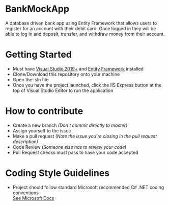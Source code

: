 # BankMockApp
A database driven bank app using Entity Framework that allows users to register for an account with their debit card. Once logged in they will be able to log in and deposit, transfer, and withdraw money from their account.

# Getting Started
- Must have [Visual Studio 2019+](https://visualstudio.microsoft.com/) 
and [Entity Framework](https://docs.microsoft.com/en-us/ef/ef6/fundamentals/install) installed
- Clone/Download this repository onto your machine
- Open the .sln file
- Once you have the project launched, click the IIS Express button at the top of Visual Studio Editor to run the application

# How to contribute 
- Create a new branch *(Don't commit directly to master)*
- Assign yourself to the issue
- Make a pull request *(Note the issue you're closing in the pull request description)*
- Code Review *(Someone else has to review your code)*
- Pull Request checks must pass to have your code accepted

# Coding Style Guidelines
- Project should follow standard Microsoft recommended C# .NET coding conventions<br />
[See Microsoft Docs](https://docs.microsoft.com/en-us/dotnet/csharp/programming-guide/inside-a-program/coding-conventions)
